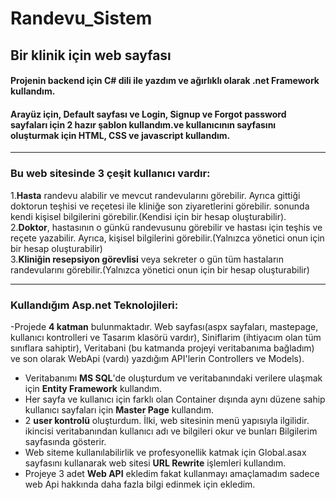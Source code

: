 # Randevu_Sistem

## Bir klinik için web sayfası

#### Projenin backend için C# dili ile yazdım ve ağırlıklı olarak .net Framework kullandım.

#### Arayüz için, Default sayfası ve Login, Signup ve Forgot password sayfaları için 2 hazır şablon kullandım.ve kullanıcının sayfasını oluşturmak için HTML, CSS ve javascript kullandım.

<hr>

### Bu web sitesinde 3 çeşit kullanıcı vardır:

1.**Hasta** randevu alabilir ve mevcut randevularını görebilir. Ayrıca gittiği doktorun teşhisi ve reçetesi ile kliniğe son ziyaretlerini görebilir. sonunda kendi kişisel bilgilerini görebilir.(Kendisi için bir hesap oluşturabilir).
<br>
2.**Doktor**, hastasının o günkü randevusunu görebilir ve hastası için teşhis ve reçete yazabilir. Ayrıca, kişisel bilgilerini görebilir.(Yalnızca yönetici onun için bir hesap oluşturabilir)
<br>
3.**Kliniğin resepsiyon görevlisi** veya sekreter o gün tüm hastaların randevularını görebilir.(Yalnızca yönetici onun için bir hesap oluşturabilir)
<hr>

### Kullandığım Asp.net Teknolojileri:

-Projede **4 katman** bulunmaktadır. Web sayfası(aspx sayfaları, mastepage, kullanıcı kontrolleri ve Tasarım klasörü vardır), Siniflarim (ihtiyacım olan tüm sınıflara sahiptir), Veritabani (bu katmanda projeyi veritabanıma bağladım) ve son olarak WebApi (vardı) yazdığım API'lerin Controllers ve Models).<br>
- Veritabanımı **MS SQL**'de oluşturdum ve veritabanındaki verilere ulaşmak için **Entity Framework** kullandım.<br>
- Her sayfa ve kullanıcı için farklı olan Container dışında aynı düzene sahip kullanıcı sayfaları için **Master Page** kullandım.<br>
- 2 **user kontrolü** oluşturdum. İlki, web sitesinin menü yapısıyla ilgilidir. ikincisi veritabanından kullanıcı adı ve bilgileri okur ve bunları Bilgilerim sayfasında gösterir.<br>
- Web siteme kullanılabilirlik ve profesyonellik katmak için Global.asax sayfasını kullanarak web sitesi **URL Rewrite** işlemleri kullandım.<br>
- Projeye 3 adet **Web API** ekledim fakat kullanmayı amaçlamadım sadece web Api hakkında daha fazla bilgi edinmek için ekledim.

